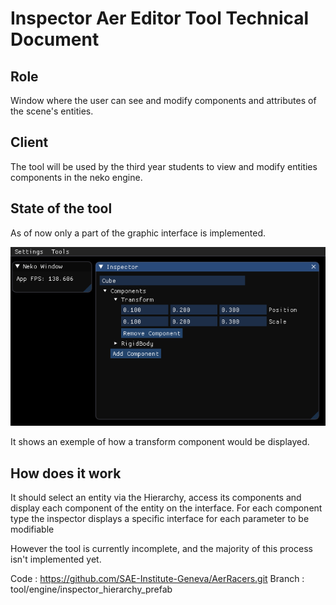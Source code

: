 # Inspector Aer Editor Tool Technical Document

## Role

Window where the user can see and modify components and attributes of the scene's entities.

## Client

The tool will be used by the third year students to view and modify entities components in the neko engine.

## State of the tool

As of now only a part of the graphic interface is implemented.

![inspector](/images/Inspector.png)

It shows an exemple of how a transform component would be displayed.

## How does it work

It should select an entity via the Hierarchy, access its components and display each component of the entity on the interface.
For each component type the inspector displays a specific interface for each parameter to be modifiable

However the tool is currently incomplete, and the majority of this process isn't implemented yet.

Code : https://github.com/SAE-Institute-Geneva/AerRacers.git 
Branch : tool/engine/inspector_hierarchy_prefab
